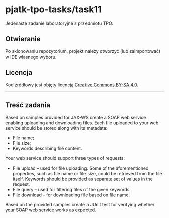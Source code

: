 # pjatk-tpo-tasks/task11

Jedenaste zadanie laboratoryjne z przedmiotu TPO.

## Otwieranie

Po sklonowaniu repozytorium, projekt należy otworzyć (lub zaimportować) w IDE własnego wyboru.

## Licencja

Kod źródłowy jest objęty licencją [Creative Commons BY-SA 4.0](../LICENSE.txt).

---

## Treść zadania

Based on samples provided for JAX-WS create a SOAP web service enabling uploading and downloading files. Each file uploaded to your web service should be stored along with its metadata:

- File name;
- File size;
- Keywords describing file content.

Your web service should support three types of requests:

- File upload – used for file uploading. Some of the aforementioned properties, such as file name or file size, could be retrieved from the file itself. Keywords should be provided as separate set of values in the request.
- File query – used for filtering files of the given keywords.
- File download – for downloading file based on file name.

Based on the provided samples create a JUnit test for verifying whether your SOAP web service works as expected.
